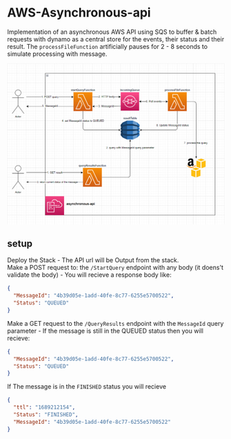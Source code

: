 # AWS-Asynchronous-api

Implementation of an asynchronous AWS API using SQS to buffer & batch requests with dynamo as a central store for the events, their status and their result. The `processFileFunction` artificially pauses for 2 - 8 seconds to simulate processing with message.  

![](/images/diagram.png)

## setup
Deploy the Stack - The API url will be Output from the stack.  
Make a POST request to: the `/StartQuery` endpoint with any body (it doens't validate the body) - You will recieve a response body like:  
```json
{
  "MessageId": "4b39d05e-1add-40fe-8c77-6255e5700522",
  "Status": "QUEUED"
}
```
Make a GET request to the `/QueryResults` endpoint with the `MessageId` query parameter - If the message is still in the QUEUED status then you will recieve:  
```json
{
  "MessageId": "4b39d05e-1add-40fe-8c77-6255e5700522",
  "Status": "QUEUED"
}
```
If The message is in the `FINISHED` status you will recieve  
```json
{
  "ttl": "1689212154",
  "Status": "FINISHED",
  "MessageId": "4b39d05e-1add-40fe-8c77-6255e5700522"
}
```
